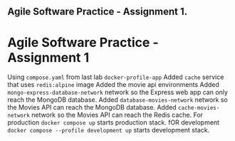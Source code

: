 ## Agile Software Practice - Assignment 1.
# Agile Software Practice - Assignment 1
Using `compose.yaml` from last lab `docker-profile-app` 
Added `cache` service that uses `redis:alpine` image
 Added the movie api environments
 Added `mongo-express-database-network` network so the Express web app can only reach the MongoDB database.
Added `database-movies-network` network so the Movies API can reach the MongoDB database.
Added `cache-movies-network` network so the Movies API can reach the Redis cache.
For production  `docker compose up` starts production stack. 
fOR development `docker compose --profile development up` starts development stack.